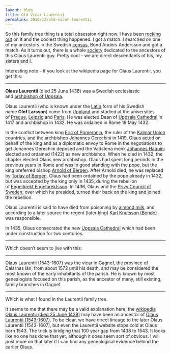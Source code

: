 ```yaml
---
layout: blog
title: Old Vicar Laurentii
permalink: 2010/12/old-vicar-laurentii
---
```


<p>So this family tree thing is a total obsession right now. I have been <a href="http://axel.tribalpages.com/" target="_blank">rocking out</a> on it and the coolest thing happened. I got a match. I searched on one of my ancestors in the Swedish <a href="http://disbyt.dis.se/" target="_blank">census</a>, Bond Anders Andersson and got a match. As it turns out, there is a whole <a href="http://olaus-laurentii.liss.pp.se/index_e.htm">society</a> dedicated to the ancestors of this Olaus Laurentii guy. Pretty cool &#8211; we are direct descendants of his, my sisters and I.</p>
<p>Interesting note &#8211; if you look at the wikipedia page for Olaus Laurentii, you get this:</p>
<hr /><strong>Olaus Laurentii</strong> (died 25 June 1438) was a Swedish ecclesiastic and <a title="Archbishop of Uppsala" href="http://en.wikipedia.org/wiki/Archbishop_of_Uppsala">archbishop of Uppsala</a>.</p>
<p>Olaus Laurentii (who is known under the <a title="Latin" href="http://en.wikipedia.org/wiki/Latin">Latin</a> form of his Swedish name <strong>Olof Larsson</strong>) came from <a title="Uppland" href="http://en.wikipedia.org/wiki/Uppland">Uppland</a> and studied at the universities of <a title="Charles University of Prague" href="http://en.wikipedia.org/wiki/Charles_University_of_Prague">Prague</a>, <a title="University of Leipzig" href="http://en.wikipedia.org/wiki/University_of_Leipzig">Leipzig</a> and <a title="University of Paris" href="http://en.wikipedia.org/wiki/University_of_Paris">Paris</a>. He was elected Dean of <a title="Uppsala Cathedral" href="http://en.wikipedia.org/wiki/Uppsala_Cathedral">Uppsala Cathedral</a> in 1417 and archbishop in 1432. He was ordained in Rome 18 May 1432.</p>
<p>In the conflict between king <a title="Eric of Pomerania" href="http://en.wikipedia.org/wiki/Eric_of_Pomerania">Eric of Pomerania</a>, the ruler of the <a title="Kalmar Union" href="http://en.wikipedia.org/wiki/Kalmar_Union">Kalmar Union</a> countries, and the archbishop <a title="Johannes Gerechini" href="http://en.wikipedia.org/wiki/Johannes_Gerechini">Johannes Gerechini</a> in 1419, Olaus acted on behalf of the king and as a diplomatic envoy to Rome in the negotiations to get Johannes Gerechini deposed and the Vadstena monk <a title="Johannes Haquini (page does not exist)" href="http://en.wikipedia.org/w/index.php?title=Johannes_Haquini&amp;action=edit&amp;redlink=1">Johannes Haquini</a> elected and ordained (1422) as new archbishop. When he died in 1432, the chapter elected Olaus new archbishop. Olaus had spent long periods in the previous years in Rome and was in good standing with the pope, but the king preferred bishop <a title="Arnold of Bergen" href="http://en.wikipedia.org/wiki/Arnold_of_Bergen">Arnold of Bergen</a>. After Arnold died, he was replaced by <a title="Torlav of Bergen (page does not exist)" href="http://en.wikipedia.org/w/index.php?title=Torlav_of_Bergen&amp;action=edit&amp;redlink=1">Torlav of Bergen</a>. Olaus had been ordained by the pope already in 1432, but was accepted by the king only in 1435, during the rebellion of <a title="Engelbrekt Engelbrektsson" href="http://en.wikipedia.org/wiki/Engelbrekt_Engelbrektsson">Engelbrekt Engelbrektsson</a>. In 1436, Olaus and the <a title="Privy Council of Sweden" href="http://en.wikipedia.org/wiki/Privy_Council_of_Sweden">Privy Council of Sweden</a>, over which he presided, turned their back on the king and joined the rebellion.</p>
<p>Olaus Laurentii is said to have died from poisoning by <a title="Almond milk" href="http://en.wikipedia.org/wiki/Almond_milk">almond milk</a>, and according to a later source the regent (later king) <a title="Charles VII of Sweden" href="http://en.wikipedia.org/wiki/Charles_VII_of_Sweden">Karl Knutsson (Bonde)</a> was responsible.</p>
<p>In 1435, Olaus consecrated the new <a title="Uppsala Cathedral" href="http://en.wikipedia.org/wiki/Uppsala_Cathedral">Uppsala Cathedral</a> which had been under construction for two centuries.</p>
<hr />Which doesn&#8217;t seem to jive with this:</p>
<hr />Olaus Laurentii (1543-1607) was the vicar in Gagnef, the province of Dalarnas län, from about 1572 until his death, and may be considered the most known of the early inhabitants of the parish. He is known by most genealogists focused on this parish, as the ancestor of many, still existing, family branches in Gagnef.</p>
<hr />
<p>Which is what I found in the Laurentii family tree.</p>
<p>It seems to me that there may be a valid explanation here, the <a href="http://en.wikipedia.org/wiki/Olaus_Laurentii" target="_blank">wikipedia Olaus Laurentii (died 25 June 1438)</a> may have been an ancestor of <a href="http://olaus-laurentii.liss.pp.se/olaus_e.htm" target="_blank">Olaus Laurentii (1543-1607)</a>.  To be clear, we have direct lineage to the later Olaus Laurentii (1543-1607), but even the Laurentii website stops cold at Olaus born 1543. The trick is bridging that 100 year gap from 1438 to 1543. It looks like no one has done that yet, although it does seem sort of obvious. I will post more on that later if I can find any genealogical evidence behind the earlier Olaus.</p>
